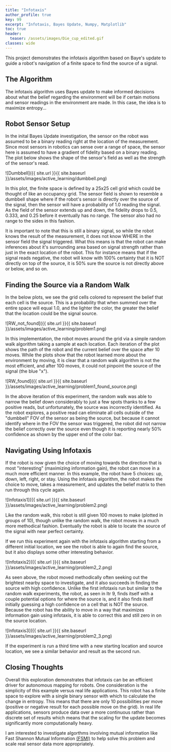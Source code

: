 ```yaml
---
title: "Infotaxis"
author_profile: true
key: 99
excerpt: "Infotaxis, Bayes Update, Numpy, Matplotlib"
toc: true
header:
  teaser: /assets/images/Die_cup_edited.gif
classes: wide
---
```



This project demonstrates the infotaxis algorithm based on Baye's update to guide a robot's navigation of a finite space to find the source of a signal. 

## The Algorithm
The infotaxis algorithm uses Bayes update to make informed decisions about what the belief regarding the environment will be if certain motions and sensor readings in the environment are made. In this case, the idea is to maximize entropy...

## Robot Sensor Setup
In the inital Bayes Update investigation, the sensor on the robot was assumed to be a binary reading right at the location of the measurement. Since most sensors in robotics can sense over a range of space, the sensor here is assumed to have a gradient of fidelity based on a binary reading. The plot below shows the shape of the sensor's field as well as the strength of the sensor's read.

![Dumbbell]({{ site.url }}{{ site.baseurl }}/assets/images/active_learning/dumbbell.png)

In this plot, the finite space is defined by a 25x25 cell grid which could be thought of like an occupancy grid. The sensor field is shown to resemble a dumbbell shape where if the robot's sensor is directly over the source of the signal, then the sensor will have a probability of 1.0 reading the signal. As the field of the sensor extends up and down, the fidelity drops to 0.5, 0.333, and 0.25 before it eventually has no range. The sensor also had no range to the sides in this fashion.

It is important to note that this is still a binary signal, so while the robot knows the result of the measurement, it does not know WHERE in the sensor field the signal triggered. What this means is that the robot can make inferences about it's surrounding area based on signal strength rather than just in the exact location of the robot. This for instance means that if the signal reads negative, the robot will know with 100% certainty that it is NOT directly on top of the source, it is 50% sure the source is not directly above or below, and so on. 

## Finding the Source via a Random Walk
In the below plots, we see the grid cells colored to represent the belief that each cell is the source. This is a probability that when summed over the entire space will equal 1.0, and the lighter the color, the greater the belief that the location could be the signal source. 

![RW_not_found]({{ site.url }}{{ site.baseurl }}/assets/images/active_learning/problem1.png)

In this implementation, the robot moves around the grid via a simple random walk algorithm taking a sample at each location. Each iteration of the plot shows the path of the robot and the current belief over the space after 10 moves. While the plots show that the robot learned more about the environment by moving, it is clear that a random walk algorithm is not the most efficient, and after 100 moves, it could not pinpoint the source of the signal (the blue "x"). 

![RW_found]({{ site.url }}{{ site.baseurl }}/assets/images/active_learning/problem1_found_source.png)

In the above iteration of this experiment, the random walk was able to narrow the belief down considerably to just a few spots thanks to a few positive reads, but unfortunately, the source was incorrectly identified. As the robot explores, a positive read can eliminate all cells outside of the "dumbbell" FOV of the sensor as being the source, but because it cannot identify where in the FOV the sensor was triggered, the robot did not narrow the belief correctly over the source even though it is reporting nearly 50% confidence as shown by the upper end of the color bar. 

## Navigating Using Infotaxis
If the robot is now given the choice of moving towards the direction that is most "interesting" (maximizing information gain), the robot can move in a much more efficient manner. In this example, the robot have 5 choices: up, down, left, right, or stay. Using the infotaxis algorithm, the robot makes the choice to move, takes a measurement, and updates the belief matrix to then run through this cycle again. 

![Infotaxis1]({{ site.url }}{{ site.baseurl }}/assets/images/active_learning/problem2.png)

Like the random walk, this robot is still given 100 moves to make (plotted in groups of 10), though unlike the random walk, the robot moves in a much more methodical fashion. Eventually the robot is able to locate the source of the signal with near perfect certainty. 

If we run this experiment again with the infotaxis algorithm starting from a different initial location, we see the robot is able to again find the source, but it also displays some other interesting behavior.

![Infotaxis2]({{ site.url }}{{ site.baseurl }}/assets/images/active_learning/problem2_2.png)

As seen above, the robot moved methodically often seeking out the brightest nearby space to investigate, and it also succeeds in finding the source with high confidence. Unlike the first infotaxis run but similar to the random walk experiments, the robot, as seen in Itr 9, finds itself with a couple potential options for where the source is, and it also finds itself initially guessing a high confidence on a cell that is NOT the source. Because the robot has the ability to move in a way that maximizes information gain using infotaxis, it is able to correct this and still zero in on the source location.

![Infotaxis3]({{ site.url }}{{ site.baseurl }}/assets/images/active_learning/problem2_3.png)

If the experiment is run a third time with a new starting location and source location, we see a similar behavior and result as the second run. 


## Closing Thoughts
Overall this exploration demonstrates that infotaxis can be an efficient driver for autonomous mapping for robots. One consideration is the simplicity of this example versus real life applications. This robot has a finite space to explore with a single binary sensor with which to calculate the change in entropy. This means that there are only 10 possibilities per move (positive or negative result for each possible move on the grid). In real life applications, sensors produce data over a more continuous rather than discrete set of results which means that the scaling for the update becomes significantly more computationally heavy. 

I am interested to investigate algorthms involving mutual information like Fast Shannon Mutual Information [(FSMI)](https://lean.mit.edu/highlights/mutual-information) to help solve this problem and scale real sensor data more appropriately.